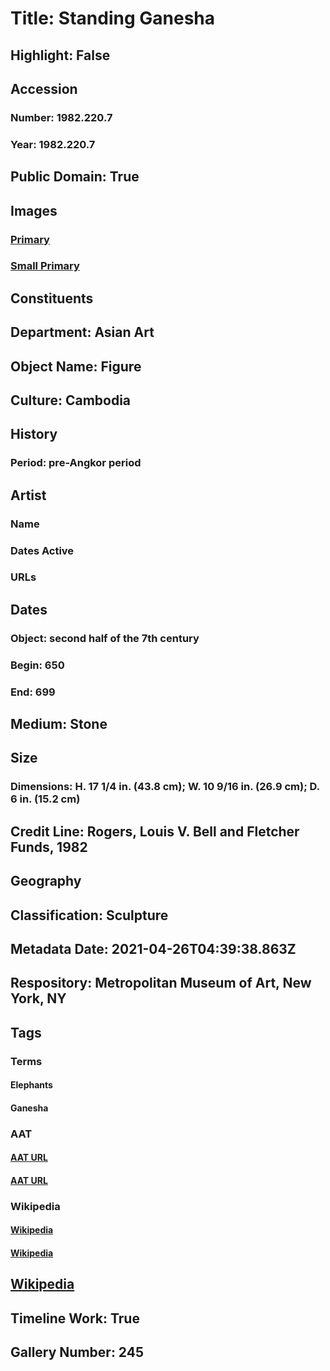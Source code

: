 # Title: Standing Ganesha
## Highlight: False
## Accession
### Number: 1982.220.7
### Year: 1982.220.7
## Public Domain: True
## Images
### [Primary](https://images.metmuseum.org/CRDImages/as/original/DT7384.jpg)
### [Small Primary](https://images.metmuseum.org/CRDImages/as/web-large/DT7384.jpg)
## Constituents
## Department: Asian Art
## Object Name: Figure
## Culture: Cambodia
## History
### Period: pre-Angkor period
## Artist
### Name
### Dates Active
### URLs
## Dates
### Object: second half of the 7th century
### Begin: 650
### End: 699
## Medium: Stone
## Size
### Dimensions: H. 17 1/4 in. (43.8 cm); W. 10 9/16 in. (26.9 cm); D. 6 in. (15.2 cm)
## Credit Line: Rogers, Louis V. Bell and Fletcher Funds, 1982
## Geography
## Classification: Sculpture
## Metadata Date: 2021-04-26T04:39:38.863Z
## Respository: Metropolitan Museum of Art, New York, NY
## Tags
### Terms
#### Elephants
#### Ganesha
### AAT
#### [AAT URL](http://vocab.getty.edu/page/aat/300250160)
#### [AAT URL](http://vocab.getty.edu/page/ia/901000387)
### Wikipedia
#### [Wikipedia]()
#### [Wikipedia]()
## [Wikipedia](https://www.wikidata.org/wiki/Q43712728)
## Timeline Work: True
## Gallery Number: 245